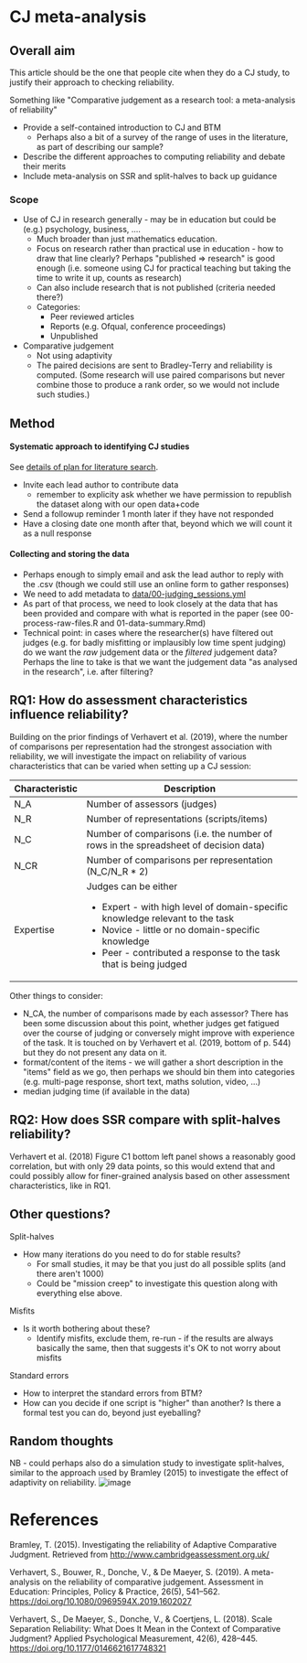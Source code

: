 # CJ meta-analysis

## Overall aim

This article should be the one that people cite when they do a CJ study, to justify their approach to checking reliability.

Something like "Comparative judgement as a research tool: a meta-analysis of reliability"

* Provide a self-contained introduction to CJ and BTM
  * Perhaps also a bit of a survey of the range of uses in the literature, as part of describing our sample?
* Describe the different approaches to computing reliability and debate their merits
* Include meta-analysis on SSR and split-halves to back up guidance

### Scope

* Use of CJ in research generally - may be in education but could be (e.g.) psychology, business, ....
  * Much broader than just mathematics education.
  * Focus on research rather than practical use in education - how to draw that line clearly? Perhaps "published => research" is good enough (i.e. someone using CJ for practical teaching but taking the time to write it up, counts as research)
  * Can also include research that is not published (criteria needed there?)
  * Categories:
    - Peer reviewed articles
    - Reports (e.g. Ofqual, conference proceedings)
    - Unpublished
* Comparative judgement
  * Not using adaptivity
  * The paired decisions are sent to Bradley-Terry and reliability is computed. (Some research will use paired comparisons but never combine those to produce a rank order, so we would not include such studies.)

## Method

#### Systematic approach to identifying CJ studies

See [details of plan for literature search](lit-search/README.md).

* Invite each lead author to contribute data
  - remember to explicity ask whether we have permission to republish the dataset along with our open data+code
* Send a followup reminder 1 month later if they have not responded
* Have a closing date one month after that, beyond which we will count it as a null response

#### Collecting and storing the data

* Perhaps enough to simply email and ask the lead author to reply with the .csv (though we could still use an online form to gather responses)
* We need to add metadata to [data/00-judging_sessions.yml](data/00-judging_sessions.yml)
* As part of that process, we need to look closely at the data that has been provided and compare with what is reported in the paper (see 00-process-raw-files.R and 01-data-summary.Rmd)
* Technical point: in cases where the researcher(s) have filtered out judges (e.g. for badly misfitting or implausibly low time spent judging) do we want the _raw_ judgement data or the _filtered_ judgement data? Perhaps the line to take is that we want the judgement data "as analysed in the research", i.e. after filtering?

## RQ1: How do assessment characteristics influence reliability?

Building on the prior findings of Verhavert et al. (2019), where the number of comparisons per representation had the strongest association with reliability, we will investigate the impact on reliability of various characteristics that can be varied when setting up a CJ session:

| Characteristic | Description |
|----------------|-------------|
| N_A	| Number of assessors (judges) |
| N_R	| Number of representations (scripts/items)
| N_C	| Number of comparisons (i.e. the number of rows in the spreadsheet of decision data)
| N_CR| Number of comparisons per representation (N_C/N_R * 2)
| Expertise	|Judges can be either <ul><li>Expert - with high level of domain-specific knowledge relevant to the task</li><li>Novice - little or no domain-specific knowledge</li><li>Peer - contributed a response to the task that is being judged</li></ul>|

Other things to consider:

* N_CA, the number of comparisons made by each assessor? There has been some discussion about this point, whether judges get fatigued over the course of judging or conversely might improve with experience of the task. It is touched on by Verhavert et al. (2019, bottom of p. 544) but they do not present any data on it.
* format/content of the items - we will gather a short description in the "items" field as we go, then perhaps we should bin them into categories (e.g. multi-page response, short text, maths solution, video, ...)
* median judging time (if available in the data)



## RQ2: How does SSR compare with split-halves reliability?

Verhavert et al. (2018) Figure C1 bottom left panel shows a reasonably good correlation, but with only 29 data points, so this would extend that and could possibly allow for finer-grained analysis based on other assessment characteristics, like in RQ1.


## Other questions?

Split-halves
* How many iterations do you need to do for stable results?
  - For small studies, it may be that you just do all possible splits (and there aren't 1000)
  - Could be "mission creep" to investigate this question along with everything else above.

Misfits
* Is it worth bothering about these?
  * Identify misfits, exclude them, re-run - if the results are always basically the same, then that suggests it's OK to not worry about misfits

Standard errors
* How to interpret the standard errors from BTM?
* How can you decide if one script is "higher" than another? Is there a formal test you can do, beyond just eyeballing?


## Random thoughts
NB - could perhaps also do a simulation study to investigate split-halves, similar to the approach used by Bramley (2015) to investigate the effect of adaptivity on reliability.
![image](https://user-images.githubusercontent.com/30723394/114529618-0de7c600-9c42-11eb-82d1-0e7c91dcc4eb.png)

# References

Bramley, T. (2015). Investigating the reliability of Adaptive Comparative Judgment. Retrieved from http://www.cambridgeassessment.org.uk/

Verhavert, S., Bouwer, R., Donche, V., & De Maeyer, S. (2019). A meta-analysis on the reliability of comparative judgement. Assessment in Education: Principles, Policy & Practice, 26(5), 541–562. https://doi.org/10.1080/0969594X.2019.1602027

Verhavert, S., De Maeyer, S., Donche, V., & Coertjens, L. (2018). Scale Separation Reliability: What Does It Mean in the Context of Comparative Judgment? Applied Psychological Measurement, 42(6), 428–445. https://doi.org/10.1177/0146621617748321
